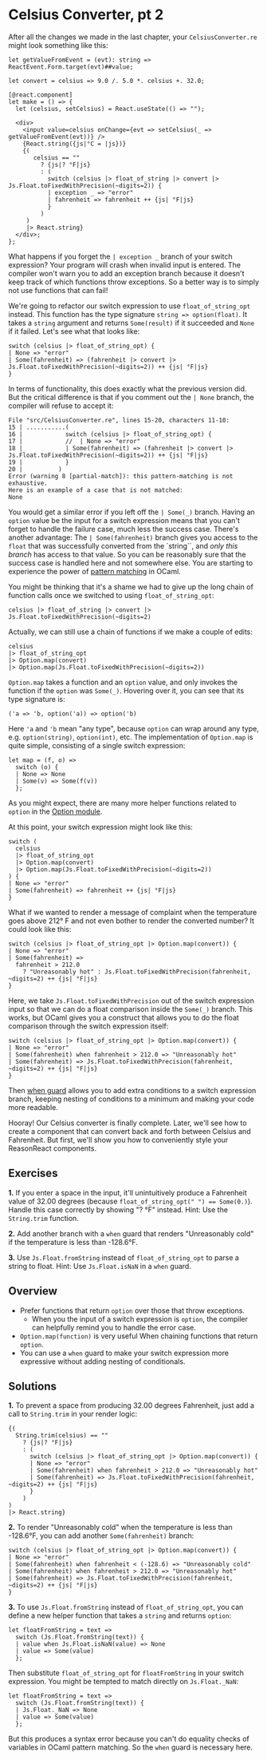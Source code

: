 # Celsius Converter, pt 2

After all the changes we made in the last chapter, your `CelsiusConverter.re`
might look something like this:

```reasonml
let getValueFromEvent = (evt): string => ReactEvent.Form.target(evt)##value;

let convert = celsius => 9.0 /. 5.0 *. celsius +. 32.0;

[@react.component]
let make = () => {
  let (celsius, setCelsius) = React.useState(() => "");

  <div>
    <input value=celsius onChange={evt => setCelsius(_ => getValueFromEvent(evt))} />
    {React.string({js|°C = |js})}
    {(
       celsius == ""
         ? {js|? °F|js}
         : (
           switch (celsius |> float_of_string |> convert |> Js.Float.toFixedWithPrecision(~digits=2)) {
           | exception _ => "error"
           | fahrenheit => fahrenheit ++ {js| °F|js}
           }
         )
     )
     |> React.string}
  </div>;
};
```

What happens if you forget the `| exception _` branch of your switch expression?
Your program will crash when invalid input is entered. The compiler won't warn
you to add an exception branch because it doesn't keep track of which functions
throw exceptions. So a better way is to simply not use functions that can fail!

We're going to refactor our switch expression to use `float_of_string_opt`
instead. This function has the type signature `string => option(float)`. It
takes a `string` argument and returns `Some(result)` if it succeeded and `None`
if it failed. Let's see what that looks like:

```reasonml
switch (celsius |> float_of_string_opt) {
| None => "error"
| Some(fahrenheit) => (fahrenheit |> convert |> Js.Float.toFixedWithPrecision(~digits=2)) ++ {js| °F|js}
}
```

In terms of functionality, this does exactly what the previous version did. But
the critical difference is that if you comment out the `| None` branch, the
compiler will refuse to accept it:

```
File "src/CelsiusConverter.re", lines 15-20, characters 11-10:
15 | ...........(
16 |            switch (celsius |> float_of_string_opt) {
17 |            //  | None => "error"
18 |            | Some(fahrenheit) => (fahrenheit |> convert |> Js.Float.toFixedWithPrecision(~digits=2)) ++ {js| °F|js}
19 |            }
20 |          )
Error (warning 8 [partial-match]): this pattern-matching is not exhaustive.
Here is an example of a case that is not matched:
None
```

You would get a similar error if you left off the `| Some(_)` branch. Having an
`option` value be the input for a switch expression means that you can't forget
to handle the failure case, much less the success case. There's another
advantage: The `| Some(fahrenheit)` branch gives you access to the `float`
that was successfully converted from the `string``, and *only this branch* has
access to that value. So you can be reasonably sure that the success case is
handled here and not somewhere else. You are starting to experience the power of
[pattern matching](https://reasonml.github.io/docs/en/pattern-matching) in OCaml.

You might be thinking that it's a shame we had to give up the long chain of
function calls once we switched to using `float_of_string_opt`:

```reasonml
celsius |> float_of_string |> convert |> Js.Float.toFixedWithPrecision(~digits=2)
```

Actually, we can still use a chain of functions if we make a couple of edits:

```reasonml
celsius
|> float_of_string_opt
|> Option.map(convert)
|> Option.map(Js.Float.toFixedWithPrecision(~digits=2))
```

`Option.map` takes a function and an `option` value, and only invokes the
function if the `option` was `Some(_)`. Hovering over it, you can see that its
type signature is:

```
('a => 'b, option('a)) => option('b)
```

Here `'a` and `'b` mean "any type", because `option` can wrap around any type,
e.g. `option(string)`, `option(int)`, etc. The implementation of `Option.map` is
quite simple, consisting of a single switch expression:

```reasonml
let map = (f, o) =>
  switch (o) {
  | None => None
  | Some(v) => Some(f(v))
  };
```

As you might expect, there are many more helper functions related to `option` in
the [Option module](https://melange.re/v1.0.0/api/re/melange/Stdlib/Option/).

At this point, your switch expression might look like this:

```reasonml
switch (
  celsius
  |> float_of_string_opt
  |> Option.map(convert)
  |> Option.map(Js.Float.toFixedWithPrecision(~digits=2))
) {
| None => "error"
| Some(fahrenheit) => fahrenheit ++ {js| °F|js}
}
```

What if we wanted to render a message of complaint when the temperature goes
above 212° F and not even bother to render the converted number? It could look
like this:

```reasonml
switch (celsius |> float_of_string_opt |> Option.map(convert)) {
| None => "error"
| Some(fahrenheit) =>
  fahrenheit > 212.0
    ? "Unreasonably hot" : Js.Float.toFixedWithPrecision(fahrenheit, ~digits=2) ++ {js| °F|js}
}
```

Here, we take `Js.Float.toFixedWithPrecision` out of the switch expression input
so that we can do a float comparison inside the `Some(_)` branch. This works,
but OCaml gives you a construct that allows you to do the float comparison
through the switch expression itself:

```reasonml
switch (celsius |> float_of_string_opt |> Option.map(convert)) {
| None => "error"
| Some(fahrenheit) when fahrenheit > 212.0 => "Unreasonably hot"
| Some(fahrenheit) => Js.Float.toFixedWithPrecision(fahrenheit, ~digits=2) ++ {js| °F|js}
}
```

Then [when guard](https://reasonml.github.io/docs/en/pattern-matching#when)
allows you to add extra conditions to a switch expression branch, keeping
nesting of conditions to a minimum and making your code more readable.

Hooray! Our Celsius converter is finally complete. Later, we'll see how to
create a component that can convert back and forth between Celsius and
Fahrenheit. But first, we'll show you how to conveniently style your ReasonReact
components.

## Exercises

<b>1.</b> If you enter a space in the input, it'll unintuitively produce a
Fahrenheit value of 32.00 degrees (because `float_of_string_opt(" ") ==
Some(0.)`). Handle this case correctly by showing "? °F" instead. Hint: Use the
`String.trim` function.

<b>2.</b> Add another branch with a `when` guard that renders "Unreasonably
cold" if the temperature is less than -128.6°F.

<b>3.</b> Use `Js.Float.fromString` instead of `float_of_string_opt` to parse a
string to float. Hint: Use `Js.Float.isNaN` in a `when` guard.

## Overview

- Prefer functions that return `option` over those that throw exceptions.
  - When you the input of a switch expression is `option`, the compiler can
    helpfully remind you to handle the error case.
- `Option.map(function)` is very useful When chaining functions that return `option`.
- You can use a `when` guard to make your switch expression more expressive
  without adding nesting of conditionals.

## Solutions

<b>1.</b> To prevent a space from producing 32.00 degrees Fahrenheit, just add a
call to `String.trim` in your render logic:

```reasonml
{(
  String.trim(celsius) == ""
    ? {js|? °F|js}
    : (
      switch (celsius |> float_of_string_opt |> Option.map(convert)) {
      | None => "error"
      | Some(fahrenheit) when fahrenheit > 212.0 => "Unreasonably hot"
      | Some(fahrenheit) => Js.Float.toFixedWithPrecision(fahrenheit, ~digits=2) ++ {js| °F|js}
      }
    )
)
|> React.string}
```

<b>2.</b> To render "Unreasonably cold" when the temperature is less than
-128.6°F, you can add another `Some(fahrenheit)` branch:

```reasonml
switch (celsius |> float_of_string_opt |> Option.map(convert)) {
| None => "error"
| Some(fahrenheit) when fahrenheit < (-128.6) => "Unreasonably cold"
| Some(fahrenheit) when fahrenheit > 212.0 => "Unreasonably hot"
| Some(fahrenheit) => Js.Float.toFixedWithPrecision(fahrenheit, ~digits=2) ++ {js| °F|js}
}
```

<b>3.</b> To use `Js.Float.fromString` instead of `float_of_string_opt`, you can
define a new helper function that takes a `string` and returns `option`:

```reasonml
let floatFromString = text =>
  switch (Js.Float.fromString(text)) {
  | value when Js.Float.isNaN(value) => None
  | value => Some(value)
  };
```

Then substitute `float_of_string_opt` for `floatFromString` in your switch
expression. You might be tempted to match directly on `Js.Float._NaN`:

```reasonml
let floatFromString = text =>
  switch (Js.Float.fromString(text)) {
  | Js.Float._NaN => None
  | value => Some(value)
  };
```

But this produces a syntax error because you can't do equality checks of
variables in OCaml pattern matching. So the `when` guard is necessary here.
